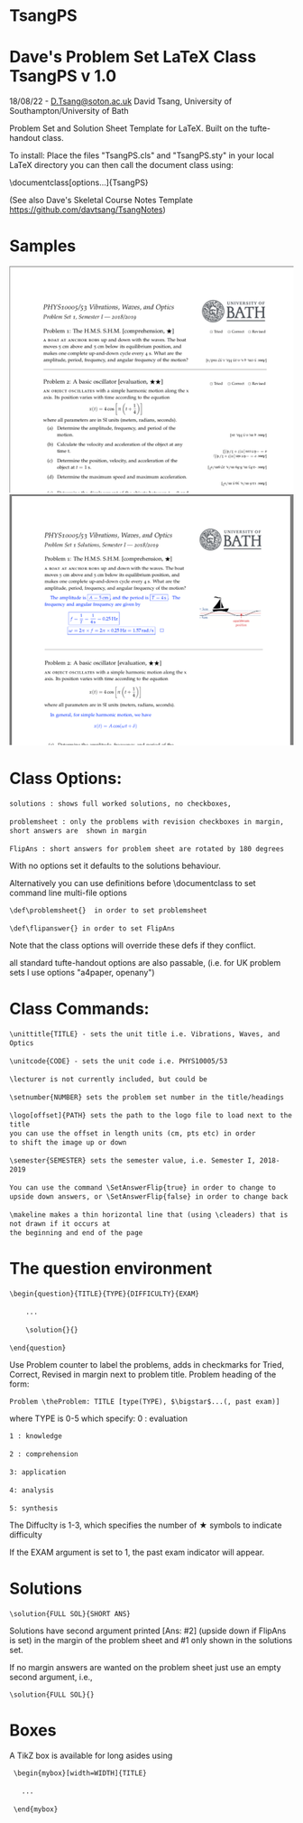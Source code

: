 # TsangPS

# Dave's Problem Set LaTeX Class TsangPS v 1.0
18/08/22 - D.Tsang@soton.ac.uk
David Tsang, University of Southampton/University of Bath

Problem Set and Solution Sheet Template for LaTeX.
Built on the tufte-handout class. 

To install: Place the files "TsangPS.cls" and "TsangPS.sty" in your local LaTeX directory
you can then call the document class using:

\documentclass[options...]{TsangPS}

(See also Dave's Skeletal Course Notes Template https://github.com/davtsang/TsangNotes)

# Samples
![problem sheet example](ProbSheet.png "Problem Sheet Example")
![solution set example](SolSheet.png "Solution Set Example")



# Class Options:

	solutions : shows full worked solutions, no checkboxes,

	problemsheet : only the problems with revision checkboxes in margin, short answers are  shown in margin

	FlipAns : short answers for problem sheet are rotated by 180 degrees

With no options set it defaults to the solutions behaviour. 

Alternatively you can use definitions before \documentclass to set command line
multi-file options

	\def\problemsheet{}  in order to set problemsheet

	\def\flipanswer{} in order to set FlipAns
Note that the class options will override these defs if they conflict. 

all standard tufte-handout options are also passable, (i.e. for UK problem sets I use options "a4paper, openany")



# Class Commands:

	\unittitle{TITLE} - sets the unit title i.e. Vibrations, Waves, and Optics

	\unitcode{CODE} - sets the unit code i.e. PHYS10005/53

	\lecturer is not currently included, but could be

	\setnumber{NUMBER} sets the problem set number in the title/headings

	\logo[offset]{PATH} sets the path to the logo file to load next to the title
	you can use the offset in length units (cm, pts etc) in order
	to shift the image up or down 

	\semester{SEMESTER} sets the semester value, i.e. Semester I, 2018-2019

 	You can use the command \SetAnswerFlip{true} in order to change to 
 	upside down answers, or \SetAnswerFlip{false} in order to change back
	
	\makeline makes a thin horizontal line that (using \cleaders) that is not drawn if it occurs at 
	the beginning and end of the page

 # The question environment
 
 	\begin{question}{TITLE}{TYPE}{DIFFICULTY}{EXAM}
	
		...
		
		\solution{}{}
		
	\end{question}
	
Use Problem counter to label the problems, adds in checkmarks for Tried, Correct, Revised in margin next to problem
 title. Problem heading of the form:
 
 	Problem \theProblem: TITLE [type(TYPE), $\bigstar$...(, past exam)] 
	
where TYPE is 0-5 which specify:
	0 : evaluation
	
	1 : knowledge
	
	2 : comprehension
	
	3: application
	
	4: analysis
	
	5: synthesis
	
The Diffuclty is 1-3, which specifies the number of $\bigstar$ symbols to indicate difficulty

If the EXAM argument is set to 1, the past exam indicator will appear.


# Solutions

	\solution{FULL SOL}{SHORT ANS}


 Solutions have second argument printed [Ans: #2] (upside down if FlipAns is set) in the 
 margin of the problem sheet
 and #1 only shown in the solutions set.
 
 If no margin answers are wanted on the problem sheet just use an empty second argument, i.e.,
 
 	\solution{FULL SOL}{}



# Boxes 
 A TikZ box is available for long asides using
 
 
 
	 \begin{mybox}[width=WIDTH]{TITLE}
 
 	   ...
    
	 \end{mybox}

